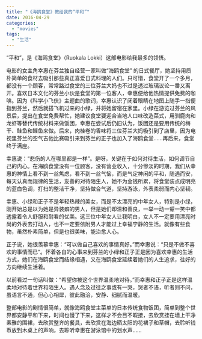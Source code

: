 ```yaml
---
title: "《海鸥食堂》教给我的“平和”"
date: 2016-04-29
categories: 
  - "movies"
tags: 
  - "生活"
---
```


“平和”，是《海鸥食堂》（Ruokala Lokki）这部电影给我最多的领悟。

电影的女主角幸惠在芬兰独自经营一家叫做“海鸥食堂” 的日式餐厅，她坚持用质朴简单的食材去吸引那些真正喜爱日式料理的人们。只可惜，食堂开了一个多月，都没有一个顾客，常常路过食堂的三位芬兰大妈也不过是透过玻璃议论一番又离开。喜欢日本文化的芬兰小伙是食堂的第一位客人，幸惠便给他热情提供免费的咖啡。因为《科学小飞侠》主题曲的歌词，幸惠认识了闭着眼睛在地图上随手一指便指到芬兰，然后就搭飞机过来的小绿，并将她留宿在家里。小绿在游览过芬兰的风景后，提出在食堂免费帮忙，她建议食堂要迎合当地人口味改造菜式，用驯鹿肉和龙虾等替代传统材料来做饭团，幸惠在尝试后仍旧认为，饭团还是要用传统的梅干、鲑鱼和鲣鱼来做。后来，肉桂卷的香味将三位芬兰大妈吸引到了店里，因为电视里芬兰的空气吉他比赛吸引来到芬兰的正子也加入了海鸥食堂……再后来，食堂终于满座。

幸惠说：“悲伤的人在哪里都是一样”。是呀，关键在于如何对待生活，如何调节自己的内心。在海鸥食堂没有一位顾客，没有营业收入，十分惨淡的时期，我们从幸惠的神情上看不到一丝焦虑，看不到一丝气恼，而是气定神闲的平和，随遇而安，每天认真而规律的生活，友善的对待陌生人，她不为金钱所累，将食堂装点成明亮的蓝白色调，打扫的整洁干净，坚持做合气道，坚持游泳，外表柔弱而内心坚韧。

幸惠、小绿和正子不是年轻热辣的美女，而是不太漂亮的中年女人，特别是小绿，刚开始总是以为她是异装癖的男人，但是她们却温和善良，一举一动一颦一笑中都透露着令人舒服和耐看的优美。这三位中年女人让我明白，女人不一定要用漂亮时尚的外表去打动人，也不一定要依附男人才能过上幸福宁静的生活。就像有些食物，虽然朴素简单，但是也很美味，能治愈人心。

正子说，她很羡慕幸惠：“可以做自己喜欢的事情真好。”而幸惠说：“只是不做不喜欢的事情而已”。怀着各自的心事来到芬兰的小绿和正子正是因为喜欢幸惠的生活方式，她们在海鸥食堂而结缘相遇，又在海鸥食堂延续着她们的人生追求，往好的方向继续生活着。

以前看过一句话叫做：“希望你被这个世界温柔地对待。”而幸惠和正子正是这样温柔地对待着世界和陌生人。遇人念及过往之事或有一哭，哭者不语，听者则不问，虽语言不通，但心心相犀，彼此融洽，安静、细腻而温暖。

整部电影的剧情很简单，就像海鸥食堂主菜单的日本传统食物饭团，简单到整个世界都安静平和下来，时间也慢了下来，这样才不会目不暇接，去欣赏挂在墙上干净素雅的围裙，去欣赏整齐的餐具，去欣赏在海边晒太阳的花裙子和草帽，去聆听钱币放到木桌上的声响，去聆听幸惠在游泳馆中的划水声……
